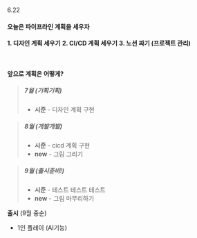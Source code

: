 6.22

#### 오늘은 파이프라인 계획을 세우자

**1. 디자인 계획 세우기**
**2. CI/CD 계획 세우기**
**3. 노션 짜기 (프로젝트 관리)**

<br>

#### 앞으로 계획은 어떻게?

> ##### 7월 (기획기획)
>   - **시준**
      - 디자인 계획 구현

> ##### 8월 (개발개발)
>  - **시준**
      - cicd 계획 구현
> - **new**
      - 그림 그리기

> ##### 9월 (출시준비!)
>  - **시준**
      - 테스트 테스트 테스트
> - **new**
      - 그림 마무리하기



**출시** (9월 중순)
- 1인 플레이 (AI기능) 

